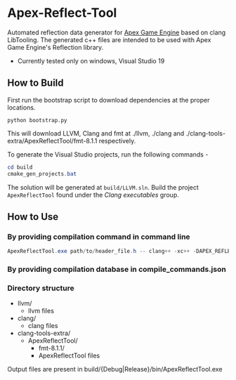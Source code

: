 # Apex-Reflect-Tool

Automated reflection data generator for [Apex Game Engine](https://github.com/xdevapps/ApexGameEngine) based on clang LibTooling.
The generated c++ files are intended to be used with Apex Game Engine's Reflection library.

* Currently tested only on windows, Visual Studio 19

## How to Build

First run the bootstrap script to download dependencies at the proper locations.
```
python bootstrap.py
```
This will download LLVM, Clang and fmt at ./llvm, ./clang and ./clang-tools-extra/ApexReflectTool/fmt-8.1.1 respectively.

To generate the Visual Studio projects, run the following commands -
```powershell
cd build
cmake_gen_projects.bat
```

The solution will be generated at `build/LLVM.sln`.
Build the project `ApexReflectTool` found under the *Clang executables* group.

## How to Use

### By providing compilation command in command line
```powershell
ApexReflectTool.exe path/to/header_file.h -- clang++ -xc++ -DAPEX_REFLECT_TOOL -Ipath/to/Reflect.h -c
```

### By providing compilation database in compile_commands.json


### Directory structure

- llvm/
  - llvm files
- clang/
  - clang files
- clang-tools-extra/
  - ApexReflectTool/
    - fmt-8.1.1/
    - ApexReflectTool files

Output files are present in build/{Debug|Release}/bin/ApexReflectTool.exe